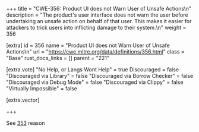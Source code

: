 +++
title = "CWE-356: Product UI does not Warn User of Unsafe Actions\n"
description = "The product's user interface does not warn the user before undertaking an unsafe action on behalf of that user. This makes it easier for attackers to trick users into inflicting damage to their system.\n"
weight = 356

[extra]
id = 356
name = "Product UI does not Warn User of Unsafe Actions\n"
url = "https://cwe.mitre.org/data/definitions/356.html"
class = "Base"
rust_docs_links = []
parent = "221"

[extra.vote]
"No Help, or Langs Wont Help" = true
Discouraged = false
"Discouraged via Library" = false
"Discouraged via Borrow Checker" = false
"Discouraged via Debug Mode" = false
"Discouraged via Clippy" = false
"Virtually Impossible" = false

[extra.vector]

+++

See [353](/rust-are-we-secure-yet/cwes/cwe-353) reason